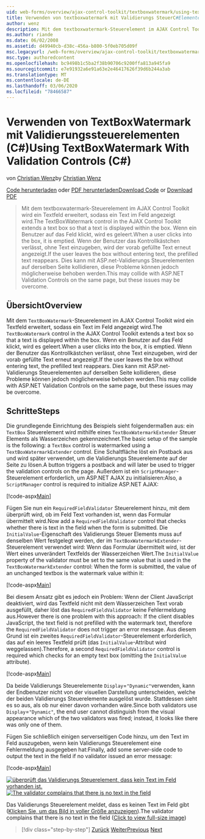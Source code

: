 ```yaml
---
uid: web-forms/overview/ajax-control-toolkit/textboxwatermark/using-textboxwatermark-with-validation-controls-cs
title: Verwenden von textboxwatermark mit Validierungs SteuerC#Elementen () | Microsoft-Dokumentation
author: wenz
description: Mit dem textboxwatermark-Steuerelement im AJAX Control Toolkit wird ein Textfeld erweitert, sodass ein Text im Feld angezeigt wird. Wenn ein Benutzer in das Feld klickt,
ms.author: riande
ms.date: 06/02/2008
ms.assetid: d49940cb-d38c-456a-b800-5f0eb705d09f
msc.legacyurl: /web-forms/overview/ajax-control-toolkit/textboxwatermark/using-textboxwatermark-with-validation-controls-cs
msc.type: authoredcontent
ms.openlocfilehash: bc9498b1c5ba2f38b90706c9200ffa813a945fa9
ms.sourcegitcommit: e7e91932a6e91a63e2e46417626f39d6b244a3ab
ms.translationtype: MT
ms.contentlocale: de-DE
ms.lasthandoff: 03/06/2020
ms.locfileid: "78466587"
---
```

# <a name="using-textboxwatermark-with-validation-controls-c"></a><span data-ttu-id="3808c-104">Verwenden von TextBoxWatermark mit Validierungssteuerelementen (C#)</span><span class="sxs-lookup"><span data-stu-id="3808c-104">Using TextBoxWatermark With Validation Controls (C#)</span></span>

<span data-ttu-id="3808c-105">von [Christian Wenz](https://github.com/wenz)</span><span class="sxs-lookup"><span data-stu-id="3808c-105">by [Christian Wenz](https://github.com/wenz)</span></span>

<span data-ttu-id="3808c-106">[Code herunterladen](https://download.microsoft.com/download/9/3/f/93f8daea-bebd-4821-833b-95205389c7d0/TextBoxWatermark2.cs.zip) oder [PDF herunterladen](https://download.microsoft.com/download/b/6/a/b6ae89ee-df69-4c87-9bfb-ad1eb2b23373/textboxwatermark2CS.pdf)</span><span class="sxs-lookup"><span data-stu-id="3808c-106">[Download Code](https://download.microsoft.com/download/9/3/f/93f8daea-bebd-4821-833b-95205389c7d0/TextBoxWatermark2.cs.zip) or [Download PDF](https://download.microsoft.com/download/b/6/a/b6ae89ee-df69-4c87-9bfb-ad1eb2b23373/textboxwatermark2CS.pdf)</span></span>

> <span data-ttu-id="3808c-107">Mit dem textboxwatermark-Steuerelement im AJAX Control Toolkit wird ein Textfeld erweitert, sodass ein Text im Feld angezeigt wird.</span><span class="sxs-lookup"><span data-stu-id="3808c-107">The TextBoxWatermark control in the AJAX Control Toolkit extends a text box so that a text is displayed within the box.</span></span> <span data-ttu-id="3808c-108">Wenn ein Benutzer auf das Feld klickt, wird es geleert.</span><span class="sxs-lookup"><span data-stu-id="3808c-108">When a user clicks into the box, it is emptied.</span></span> <span data-ttu-id="3808c-109">Wenn der Benutzer das Kontrollkästchen verlässt, ohne Text einzugeben, wird der vorab gefüllte Text erneut angezeigt.</span><span class="sxs-lookup"><span data-stu-id="3808c-109">If the user leaves the box without entering text, the prefilled text reappears.</span></span> <span data-ttu-id="3808c-110">Dies kann mit ASP.net-Validierungs Steuerelementen auf derselben Seite kollidieren, diese Probleme können jedoch möglicherweise behoben werden.</span><span class="sxs-lookup"><span data-stu-id="3808c-110">This may collide with ASP.NET Validation Controls on the same page, but these issues may be overcome.</span></span>

## <a name="overview"></a><span data-ttu-id="3808c-111">Übersicht</span><span class="sxs-lookup"><span data-stu-id="3808c-111">Overview</span></span>

<span data-ttu-id="3808c-112">Mit dem `TextBoxWatermark`-Steuerelement im AJAX Control Toolkit wird ein Textfeld erweitert, sodass ein Text im Feld angezeigt wird.</span><span class="sxs-lookup"><span data-stu-id="3808c-112">The `TextBoxWatermark` control in the AJAX Control Toolkit extends a text box so that a text is displayed within the box.</span></span> <span data-ttu-id="3808c-113">Wenn ein Benutzer auf das Feld klickt, wird es geleert.</span><span class="sxs-lookup"><span data-stu-id="3808c-113">When a user clicks into the box, it is emptied.</span></span> <span data-ttu-id="3808c-114">Wenn der Benutzer das Kontrollkästchen verlässt, ohne Text einzugeben, wird der vorab gefüllte Text erneut angezeigt.</span><span class="sxs-lookup"><span data-stu-id="3808c-114">If the user leaves the box without entering text, the prefilled text reappears.</span></span> <span data-ttu-id="3808c-115">Dies kann mit ASP.net-Validierungs Steuerelementen auf derselben Seite kollidieren, diese Probleme können jedoch möglicherweise behoben werden.</span><span class="sxs-lookup"><span data-stu-id="3808c-115">This may collide with ASP.NET Validation Controls on the same page, but these issues may be overcome.</span></span>

## <a name="steps"></a><span data-ttu-id="3808c-116">Schritte</span><span class="sxs-lookup"><span data-stu-id="3808c-116">Steps</span></span>

<span data-ttu-id="3808c-117">Die grundlegende Einrichtung des Beispiels sieht folgendermaßen aus: ein `TextBox` Steuerelement wird mithilfe eines `TextBoxWatermarkExtender` Steuer Elements als Wasserzeichen gekennzeichnet.</span><span class="sxs-lookup"><span data-stu-id="3808c-117">The basic setup of the sample is the following: a `TextBox` control is watermarked using a `TextBoxWatermarkExtender` control.</span></span> <span data-ttu-id="3808c-118">Eine Schaltfläche löst ein Postback aus und wird später verwendet, um die Validierungs Steuerelemente auf der Seite zu lösen.</span><span class="sxs-lookup"><span data-stu-id="3808c-118">A button triggers a postback and will later be used to trigger the validation controls on the page.</span></span> <span data-ttu-id="3808c-119">Außerdem ist ein `ScriptManager`-Steuerelement erforderlich, um ASP.NET AJAX zu initialisieren:</span><span class="sxs-lookup"><span data-stu-id="3808c-119">Also, a `ScriptManager` control is required to initialize ASP.NET AJAX:</span></span>

[!code-aspx[Main](using-textboxwatermark-with-validation-controls-cs/samples/sample1.aspx)]

<span data-ttu-id="3808c-120">Fügen Sie nun ein `RequiredFieldValidator` Steuerelement hinzu, mit dem überprüft wird, ob im Feld Text vorhanden ist, wenn das Formular übermittelt wird.</span><span class="sxs-lookup"><span data-stu-id="3808c-120">Now add a `RequiredFieldValidator` control that checks whether there is text in the field when the form is submitted.</span></span> <span data-ttu-id="3808c-121">Die `InitialValue`-Eigenschaft des Validierungs Steuer Elements muss auf denselben Wert festgelegt werden, der im `TextBoxWatermarkExtender`-Steuerelement verwendet wird: Wenn das Formular übermittelt wird, ist der Wert eines unverändert Textfelds der Wasserzeichen Wert.</span><span class="sxs-lookup"><span data-stu-id="3808c-121">The `InitialValue` property of the validator must be set to the same value that is used in the `TextBoxWatermarkExtender` control: When the form is submitted, the value of an unchanged textbox is the watermark value within it:</span></span>

[!code-aspx[Main](using-textboxwatermark-with-validation-controls-cs/samples/sample2.aspx)]

<span data-ttu-id="3808c-122">Bei diesem Ansatz gibt es jedoch ein Problem: Wenn der Client JavaScript deaktiviert, wird das Textfeld nicht mit dem Wasserzeichen Text vorab ausgefüllt, daher löst das `RequiredFieldValidator` keine Fehlermeldung aus.</span><span class="sxs-lookup"><span data-stu-id="3808c-122">However there is one problem with this approach: If the client disables JavaScript, the text field is not prefilled with the watermark text, therefore the `RequiredFieldValidator` does not trigger an error message.</span></span> <span data-ttu-id="3808c-123">Aus diesem Grund ist ein zweites `RequiredFieldValidator`-Steuerelement erforderlich, das auf ein leeres Textfeld prüft (das `InitialValue`-Attribut wird weggelassen).</span><span class="sxs-lookup"><span data-stu-id="3808c-123">Therefore, a second `RequiredFieldValidator` control is required which checks for an empty text box (omitting the `InitialValue` attribute).</span></span>

[!code-aspx[Main](using-textboxwatermark-with-validation-controls-cs/samples/sample3.aspx)]

<span data-ttu-id="3808c-124">Da beide Validierungs Steuerelemente `Display`=`"Dynamic"`verwenden, kann der Endbenutzer nicht von der visuellen Darstellung unterscheiden, welche der beiden Validierungs Steuerelemente ausgelöst wurde. Stattdessen sieht es so aus, als ob nur einer davon vorhanden wäre.</span><span class="sxs-lookup"><span data-stu-id="3808c-124">Since both validators use `Display`=`"Dynamic"`, the end user cannot distinguish from the visual appearance which of the two validators was fired; instead, it looks like there was only one of them.</span></span>

<span data-ttu-id="3808c-125">Fügen Sie schließlich einigen serverseitigen Code hinzu, um den Text im Feld auszugeben, wenn kein Validierungs Steuerelement eine Fehlermeldung ausgegeben hat:</span><span class="sxs-lookup"><span data-stu-id="3808c-125">Finally, add some server-side code to output the text in the field if no validator issued an error message:</span></span>

[!code-aspx[Main](using-textboxwatermark-with-validation-controls-cs/samples/sample4.aspx)]

<span data-ttu-id="3808c-126">[![überprüft das Validierungs Steuerelement, dass kein Text im Feld vorhanden ist.](using-textboxwatermark-with-validation-controls-cs/_static/image2.png)](using-textboxwatermark-with-validation-controls-cs/_static/image1.png)</span><span class="sxs-lookup"><span data-stu-id="3808c-126">[![The validator complains that there is no text in the field](using-textboxwatermark-with-validation-controls-cs/_static/image2.png)](using-textboxwatermark-with-validation-controls-cs/_static/image1.png)</span></span>

<span data-ttu-id="3808c-127">Das Validierungs Steuerelement meldet, dass es keinen Text im Feld gibt ([Klicken Sie, um das Bild in voller Größe anzuzeigen](using-textboxwatermark-with-validation-controls-cs/_static/image3.png)).</span><span class="sxs-lookup"><span data-stu-id="3808c-127">The validator complains that there is no text in the field ([Click to view full-size image](using-textboxwatermark-with-validation-controls-cs/_static/image3.png))</span></span>

> [!div class="step-by-step"]
> <span data-ttu-id="3808c-128">[Zurück](using-textboxwatermark-in-a-formview-cs.md)
> [Weiter](using-textboxwatermark-in-a-formview-vb.md)</span><span class="sxs-lookup"><span data-stu-id="3808c-128">[Previous](using-textboxwatermark-in-a-formview-cs.md)
[Next](using-textboxwatermark-in-a-formview-vb.md)</span></span>
